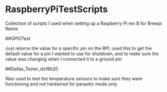 # RaspberryPiTestScripts
Collection of scripts I used when setting up a Raspberry PI rev B for Brewpi Remix

##GPIOTest 

Just returns the value for a specific pin on the RPI, used this to get the default value for a pin I wanted to use for shutdown, and to make sure the value was changing when I connected it to a ground pin 

##Dallas_Tester_ds18b20

Was used to test the temperature sensors to make sure they were functioning and not hardwired for parasitic mode only
